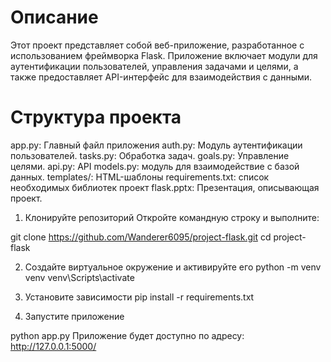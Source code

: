 # Описание
Этот проект представляет собой веб-приложение, разработанное с использованием фреймворка Flask. Приложение включает модули для аутентификации пользователей, управления задачами и целями, а также предоставляет API-интерфейс для взаимодействия с данными.

# Структура проекта
app.py: Главный файл приложения
auth.py: Модуль аутентификации пользователей.
tasks.py: Обработка задач.
goals.py: Управление целями.
api.py: API
models.py: модуль для взаимодействие с базой данных.
templates/: HTML-шаблоны
requirements.txt: список необходимых библиотек
проект flask.pptx: Презентация, описывающая проект.

1. Клонируйте репозиторий
Откройте командную строку и выполните:

git clone https://github.com/Wanderer6095/project-flask.git
cd project-flask

2. Создайте виртуальное окружение и активируйте его
python -m venv venv
venv\Scripts\activate

3. Установите зависимости
pip install -r requirements.txt

4. Запустите приложение

python app.py
Приложение будет доступно по адресу:
http://127.0.0.1:5000/
